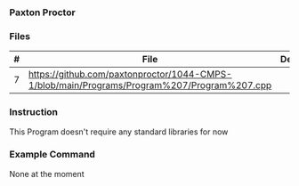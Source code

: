### Paxton Proctor

### Files

|   #   | File            | Description                                        |
| :---: | --------------- | -------------------------------------------------- |
|   7 |https://github.com/paxtonproctor/1044-CMPS-1/blob/main/Programs/Program%207/Program%207.cpp|

### Instruction

This Program doesn't require any standard libraries for now

### Example Command

None at the moment
